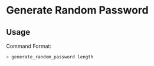 # Generate Random Password

## Usage

Command Format:

```bash
> generate_random_password length
```
